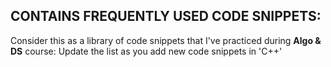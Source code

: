 ## CONTAINS FREQUENTLY USED CODE SNIPPETS:

Consider this as a library of code snippets that I've practiced during **Algo & DS** course:
Update the list as you add new code snippets in 'C++'
